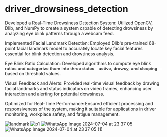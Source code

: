 # driver_drowsiness_detection


Developed a Real-Time Drowsiness Detection System: Utilized OpenCV, Dlib, and NumPy to create a system capable of detecting drowsiness by analyzing eye blink patterns through a webcam feed.

Implemented Facial Landmark Detection: Employed Dlib's pre-trained 68-point facial landmark model to accurately locate key facial features essential for blink detection and drowsiness analysis.

Eye Blink Ratio Calculation: Developed algorithms to compute eye blink ratios and categorize them into three states—active, drowsy, and sleeping—based on threshold values.

Visual Feedback and Alerts: Provided real-time visual feedback by drawing facial landmarks and status indicators on video frames, enhancing user interaction and alerting for potential drowsiness.

Optimized for Real-Time Performance: Ensured efficient processing and responsiveness of the system, making it suitable for applications in driver monitoring, workplace safety, and fatigue management.


![landmark](https://github.com/Rio567/driver_drowsiness_detection/assets/130983781/37d6172c-06d5-4b9d-b998-9d98bdf59ce8)
![p1](https://github.com/Rio567/driver_drowsiness_detection/assets/130983781/5708016b-e4fe-4966-ba2d-610ed5821c81)
![WhatsApp Image 2024-07-04 at 23 37 05](https://github.com/Rio567/driver_drowsiness_detection/assets/130983781/4e846b8e-0c04-4892-83ef-448774d85092)
![WhatsApp Image 2024-07-04 at 23 37 05 (1)](https://github.com/Rio567/driver_drowsiness_detection/assets/130983781/78152a33-53ba-4290-bde1-fb0d605e8057)
